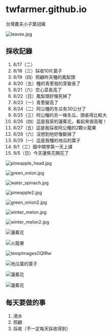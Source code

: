 # twfarmer.github.io
台灣農夫小子葉冠緯

![leaves.jpg](leaves.jpg)

## 採收記錄
1. 8/17（二）
2. 8/18（三）採收10片葉子
3. 8/19（四）照顧昨天種的鳳梨頭
4. 8/20（五）種的青蔥發的芽變長了
5. 8/21（六）空心菜長高了
6. 8/22（日）鳳梨頭好像死掉了
7. 8/23（一）青蔥變高了
8. 8/24（二）阿公種的冬瓜有30公分了
9. 8/25（三）阿公種的另一條冬瓜，頭長得比較大
10. 8/26（四）這是我家的蓮蕉花，看起來很高喔！
11. 8/27（五）這是我採收阿公種的2顆火龍果
12. 8/28（六）沒想到他好像斷掉了
13. 8/29（一）這是我種的地瓜的葉子
14. 9/1（三）國中開學第一天上課
15. 9/5（日）今天蓮焦花開花了

![pineapple_head.jpg](pineapple_head.jpg)

![green_onion.jpg](green_onion.jpg)

![water_spinach.jpg](water_spinach.jpg)

![pineapple2.jpg](pineapple2.jpg)

![green_onion2.jpg](green_onion2.jpg)

![winter_melon.jpg](winter_melon.jpg)

![winter_melon2.jpg](winter_melon2.jpg)

![蓮蕉花](https://user-images.githubusercontent.com/88895341/130991810-88ffd95f-7472-4b94-aa9b-0711514e2b89.jpg)

![火龍果](https://user-images.githubusercontent.com/88895341/131136631-48aa52a2-7622-44ea-bba1-813e778be0d1.jpg)

![tempImagesOQfRw](https://user-images.githubusercontent.com/88895341/131249408-00149d91-1729-4679-85f4-9347aafd3219.gif)

![地瓜葉的葉子](https://user-images.githubusercontent.com/88895341/131323380-7dff4c63-837b-4423-8488-3b3afe0892ac.jpg)

![蓮蕉花](canna_flower3.jpg)

![蓮蕉花](https://user-images.githubusercontent.com/88895341/132118459-451ffbf6-b795-4ec5-bcfb-86105adf80db.jpg)

## 每天要做的事
1. 澆水
2. 照顧
3. 採收（不一定每天採收得到）

